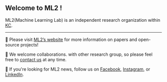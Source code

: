 ## Welcome to ML2 !
ML2(Machine Learning Lab) is an independent research organization within [KC](https://www.kct.co.kr/#0).

---

🥳 Please visit [ML2’s website](https://www.kc-ml2.com/) for more information on papers and open-source projects!

🤝 We welcome collaborations. with other research group, so please feel free to [contact us](mailto:contact@kc-ml2.com) at any time.

📮 If you're looking for ML2 news, follow us on [Facebook](https://www.facebook.com/KCML2), [Instagram](https://www.instagram.com/ml2_machinelearninglab/), or [LinkedIn](https://www.linkedin.com/company/kc-ml2).

